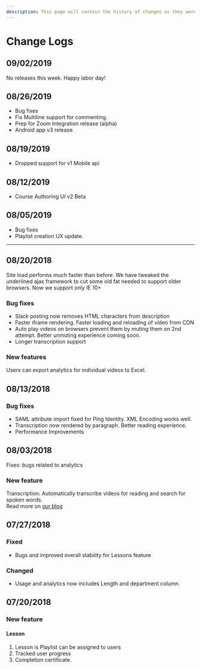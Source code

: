 ```yaml
---
description: This page will contain the history of changes as they were introduced
---
```


# Change Logs
## 09/02/2019
No releases this week. Happy labor day!

## 08/26/2019
- Bug fixes
- Fix Multiline support for commenting. 
- Prep for Zoom Integration release (alpha)
- Android app v3 release

## 08/19/2019
- Dropped support for v1 Mobile api

## 08/12/2019
- Course Authoring UI v2 Beta

## 08/05/2019
- Bug fixes
- Playlist creation UX update.

<hr/>

## 08/20/2018

Site load performs much faster than before. We have tweaked the underlined ajax framework to cut some old fat needed to support older browsers. Now we support only IE 10+

### Bug fixes

* Slack posting now removes HTML characters from description
* Faster iframe rendering. Faster loading and reloading of video from CDN
* Auto play videos on browsers prevent them by muting them on 2nd attempt. Better unmuting experience coming soon.
* Longer transcription support

### New features

Users can export  analytics for individual videos to Excel.

## 08/13/2018

### Bug fixes

* SAML attribute import fixed for Ping Identity. XML Encoding works well.
* Transcription now rendered by paragraph. Better reading experience.
* Performance Improvements

## 08/03/2018

Fixes: bugs related to analytics

### New feature

Transcription: Automatically transcribe videos for reading and search for spoken words.  
Read more on [our blog](https://www.circlehd.com/blog/automated-audio-to-text-video-transcriptions/)

## 07/27/2018

### Fixed

* Bugs and improved overall stability for Lessons feature

### Changed

* Usage and analytics now includes Length and department column.

## 07/20/2018

### New feature

#### Lesson

1. Lesson is Playlist can be assigned to users
2. Tracked user progress
3. Completion certificate.

#### 







